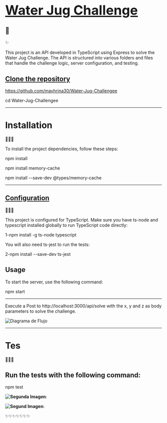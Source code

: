 ## <u><strong><h1>Water Jug Challenge</h1></strong></u>🫗

✨<p>This project is an API developed in TypeScript using Express to solve the Water Jug Challenge. The API is structured into various folders and files that handle the challenge logic, server configuration, and testing.</p>

<h2><u><strong>Clone the repository</strong></u></h2>

https://github.com/mayhrina30/Water-Jug-Challengee

<p>cd Water-Jug-Challengee</p>

-----------------------------------------------------------------

<h1>Installation</h1>👩🏽‍🔧

<p>To install the project dependencies, follow these steps:</p>

<p>npm install</p>

<p>npm install memory-cache</p>

<p>npm install --save-dev @types/memory-cache</p>



-------------------------------------------------------------------------------

<h2><u><strong>Configuration</strong></u></h2>👩🏽‍💻

<p>This project is configured for TypeScript. Make sure you have ts-node and typescript installed globally to run TypeScript code directly:

1-npm install -g ts-node typescript

You will also need ts-jest to run the tests:

2-npm install --save-dev ts-jest</p>

<h2><strong></u>Usage</strong></u></h2>

<p>To start the server, use the following command:
  
npm start</p>

--------------------------------------------------------------------------------------

Execute a Post to http://localhost:3000/api/solve with the x, y and z as body parameters to solve the challenge.



![Diagrama de Flujo](https://github.com/mayhrina30/Water-Jug-Challengee/blob/main/images/foto1.png)

---------------------------------------------------------------
<h1>Tes</h1>👩🏾‍🔬

<h2>Run the tests with the following command: </h2>

<p>npm test</p>

 **![Segunda Imagen](https://github.com/mayhrina30/Water-Jug-Challengee/blob/main/images/foto2.png)**:


 **![Segund Imagen](https://github.com/mayhrina30/Water-Jug-Challengee/blob/main/images/foto3.png)**:



 

✨✨✨✨✨✨✨